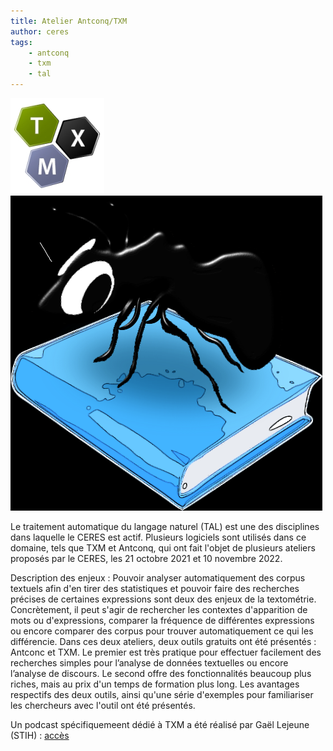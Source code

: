 ```yaml
---
title: Atelier Antconq/TXM
author: ceres
tags:
    - antconq
    - txm
    - tal
---
```


![TXM](TXM.png)
![antconq](antconq.png)

Le traitement automatique du langage naturel (TAL) est une des disciplines dans laquelle le CERES est actif. Plusieurs logiciels sont utilisés dans ce domaine, tels que TXM et Antconq, qui ont fait l'objet de plusieurs ateliers proposés par le CERES, les 21 octobre 2021 et 10 novembre 2022.

Description des enjeux : Pouvoir analyser automatiquement des corpus textuels afin d'en tirer des statistiques et pouvoir faire des recherches précises de certaines expressions sont deux des enjeux de la textométrie. Concrètement, il peut s'agir de rechercher les contextes d'apparition de mots ou d'expressions, comparer la fréquence de différentes expressions ou encore comparer des corpus pour trouver automatiquement ce qui les différencie. Dans ces deux ateliers, deux outils gratuits ont été présentés : Antconc et TXM. Le premier est très pratique pour effectuer facilement des recherches simples pour l’analyse de données textuelles ou encore l’analyse de discours. Le second offre des fonctionnalités beaucoup plus riches, mais au prix d'un temps de formation plus long. Les avantages respectifs des deux outils, ainsi qu'une série d'exemples pour familiariser les chercheurs avec l'outil ont été présentés.

Un podcast spécifiquemeent dédié à TXM a été réalisé par Gaël Lejeune (STIH) : [accès](/../podcasts/2022-10-15_txm/)